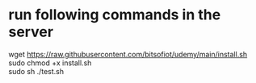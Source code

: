 # run following commands in the server

wget https://raw.githubusercontent.com/bitsofiot/udemy/main/install.sh \
sudo chmod +x install.sh \
sudo sh ./test.sh
